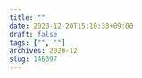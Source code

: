 ```yaml
---
title: ""
date: 2020-12-20T15:10:33+09:00
draft: false
tags: ["", ""]
archives: 2020-12
slug: 146397
---
```


